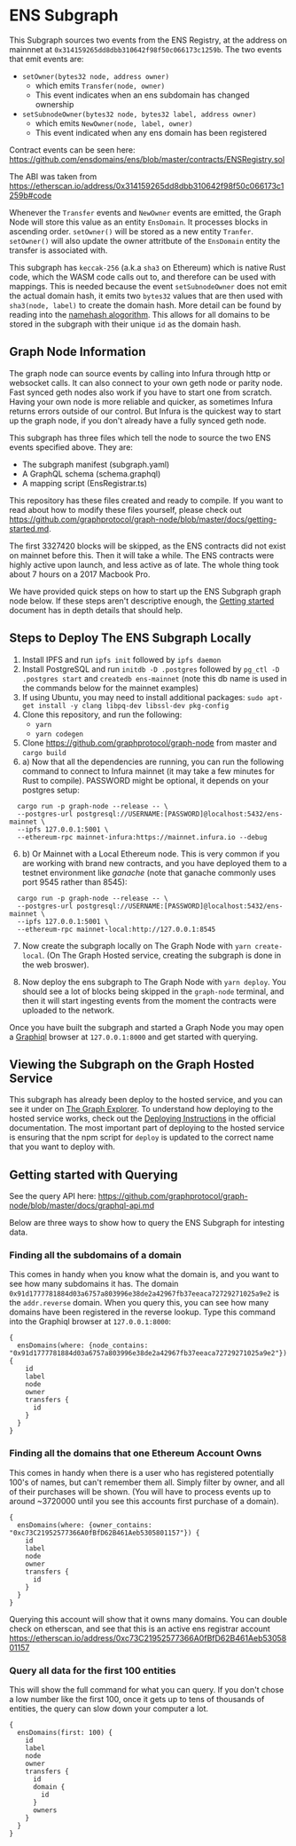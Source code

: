 # ENS Subgraph

This Subgraph sources two events from the ENS Registry, at the address on mainnnet at `0x314159265dd8dbb310642f98f50c066173c1259b`. The two events that emit events are:

- `setOwner(bytes32 node, address owner)`
  - which emits `Transfer(node, owner)`
  - This event indicates when an ens subdomain has changed ownership
- `setSubnodeOwner(bytes32 node, bytes32 label, address owner)`
  - which emits `NewOwner(node, label, owner)`
  - This event indicated when any ens domain has been registered

Contract events can be seen here: https://github.com/ensdomains/ens/blob/master/contracts/ENSRegistry.sol

The ABI was taken from https://etherscan.io/address/0x314159265dd8dbb310642f98f50c066173c1259b#code

Whenever the `Transfer` events and `NewOwner` events are emitted, the Graph Node will store this value as an entity `EnsDomain`. It processes blocks in ascending order. `setOwner()` will be stored as a new entity `Tranfer`. `setOwner()` will also update the owner attritbute of the `EnsDomain` entity the transfer is associated with. 

This subgraph has `keccak-256` (a.k.a `sha3` on Ethereum) which is native Rust code, which the WASM code calls out to, and therefore can be used with mappings. This is needed because the event `setSubnodeOwner` does not emit the actual domain hash, it emits two `bytes32` values that are then used with `sha3(node, label)` to create the domain hash. More detail can be found by reading into the [namehash alogorithm](https://github.com/ethereum/EIPs/blob/master/EIPS/eip-137.md). This allows for all domains to be stored in the subgraph with their unique `id` as the domain hash. 

## Graph Node Information

The graph node can source events by calling into Infura through http or websocket calls. It can also connect to your own geth node or parity node. Fast synced geth nodes also work if you have to start one from scratch. Having your own node is more reliable and quicker, as sometimes Infura returns errors outside of our control. But Infura is the quickest way to start up the graph node, if you don't already have a fully synced geth node.  

This subgraph has three files which tell the node to source the two ENS events specified above. They are:
* The subgraph manifest (subgraph.yaml)
* A GraphQL schema      (schema.graphql)
* A mapping script      (EnsRegistrar.ts)

This repository has these files created and ready to compile. If you want to read about how to modify these files yourself, please check out https://github.com/graphprotocol/graph-node/blob/master/docs/getting-started.md. 

The first 3327420 blocks will be skipped, as the ENS contracts did not exist on mainnet before this. Then it will take a while. The ENS contracts were highly active upon launch, and less active as of late. The whole thing took about 7 hours on a 2017 Macbook Pro. 

We have provided quick steps on how to start up the ENS Subgraph graph node below. If these steps aren't descriptive enough, the [Getting started](https://github.com/graphprotocol/graph-node/blob/master/docs/getting-started.md) document has in depth details that should help. 

## Steps to Deploy The ENS Subgraph Locally 
  1. Install IPFS and run `ipfs init` followed by `ipfs daemon`
  2. Install PostgreSQL and run `initdb -D .postgres` followed by `pg_ctl -D .postgres start` and `createdb ens-mainnet` (note this db name is used in the commands below for the mainnet examples)
  3. If using Ubuntu, you may need to install additional packages: `sudo apt-get install -y clang libpq-dev libssl-dev pkg-config`
  4. Clone this repository, and run the following:
     * `yarn`
     * `yarn codegen` 
  5. Clone https://github.com/graphprotocol/graph-node from master and `cargo build`
  6. a) Now that all the dependencies are running, you can run the following command to connect to Infura mainnet (it may take a few minutes for Rust to compile). PASSWORD might be optional, it depends on your postgres setup:

```
  cargo run -p graph-node --release -- \
  --postgres-url postgresql://USERNAME:[PASSWORD]@localhost:5432/ens-mainnet \
  --ipfs 127.0.0.1:5001 \
  --ethereum-rpc mainnet-infura:https://mainnet.infura.io --debug
```
  6. b) Or Mainnet with a Local Ethereum node. This is very common if you are working with brand new contracts, and you have deployed them to a testnet environment like *ganache* (note that ganache commonly uses port 9545 rather than 8545):
```
  cargo run -p graph-node --release -- \
  --postgres-url postgresql://USERNAME:[PASSWORD]@localhost:5432/ens-mainnet \
  --ipfs 127.0.0.1:5001 \
  --ethereum-rpc mainnet-local:http://127.0.0.1:8545 
```

 7. Now create the subgraph locally on The Graph Node with `yarn create-local`. (On The Graph Hosted service, creating the subgraph is done in the web broswer). 
  
 8. Now deploy the ens subgraph to The Graph Node with `yarn deploy`. You should see a lot of blocks being skipped in the `graph-node` terminal, and then it will start ingesting events from the moment the contracts were uploaded to the network. 

Once you have built the subgraph and started a Graph Node you may open a [Graphiql](https://github.com/graphql/graphiql) browser at `127.0.0.1:8000` and get started with querying.

## Viewing the Subgraph on the Graph Hosted Service
This subgraph has already been deploy to the hosted service, and you can see it under on [The Graph Explorer](https://thegraph.com/explorer/). To understand how deploying to the hosted service works, check out the [Deploying Instructions](https://thegraph.com/docs/deploy-a-subgraph) in the official documentation. The most important part of deploying to the hosted service is ensuring that the npm script for `deploy` is updated to the correct name that you want to deploy with. 

## Getting started with Querying 

See the query API here: https://github.com/graphprotocol/graph-node/blob/master/docs/graphql-api.md 

Below are three ways to show how to query the ENS Subgraph for intesting data. 

### Finding all the subdomains of a domain
This comes in handy when you know what the domain is, and you want to see how many subdomains it has. The domain `0x91d1777781884d03a6757a803996e38de2a42967fb37eeaca72729271025a9e2` is the
`addr.reverse` domain. When you query this, you can see how many domains have been registered in the reverse lookup. Type this command into the Graphiql browser at `127.0.0.1:8000`:

```
{
  ensDomains(where: {node_contains: "0x91d1777781884d03a6757a803996e38de2a42967fb37eeaca72729271025a9e2"}) {
    id
    label
    node
    owner
    transfers {
      id
    }
  }
}
```

### Finding all the domains that one Ethereum Account Owns

This comes in handy when there is a user who has registered potentially 100's of names, but can't remember them all. Simply filter by owner, and all of their purchases will be shown. (You will have to process events up to around ~3720000 until you see this accounts first purchase of a domain).

```
{
  ensDomains(where: {owner_contains: "0xc73C21952577366A0fBfD62B461Aeb5305801157"}) {
    id
    label
    node
    owner
    transfers {
      id
    }
  }
}
```

Querying this account will show that it owns many domains. You can double check on etherscan, and see that this is an active ens registrar account https://etherscan.io/address/0xc73C21952577366A0fBfD62B461Aeb5305801157


### Query all data for the first 100 entities

This will show the full command for what you can query. If you don't chose a low number like the first 100, once it gets up to tens of thousands of entities, the query can slow down your computer a lot. 


```
{
  ensDomains(first: 100) {
    id
    label
    node
    owner
    transfers {
      id
      domain {
        id
      }
      owners
    }
  }
}
```